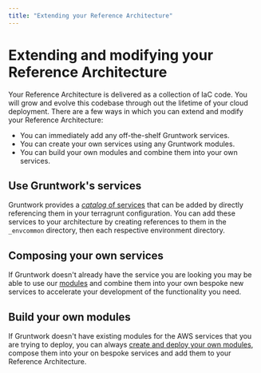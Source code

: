 ```yaml
---
title: "Extending your Reference Architecture"
---
```


# Extending and modifying your Reference Architecture

Your Reference Architecture is delivered as a collection of IaC code. You will grow and evolve this codebase through out the lifetime of your cloud deployment. There are a few ways in which you can extend and modify your Reference Architecture:

- You can immediately add any off-the-shelf Gruntwork services.
- You can create your own services using any Gruntwork modules.
- You can build your own modules and combine them into your own services.

## Use Gruntwork's services

Gruntwork provides a [_catalog_ of services](/library/reference/) that can be added by directly referencing them in your terragrunt configuration. You can add these services to your architecture by creating references to them in the `_envcommon` directory, then each respective environment directory.

## Composing your own services

If Gruntwork doesn't already have the service you are looking you may be able to use our [modules](../../../library/overview/modules) and combine them into your own bespoke new services to accelerate your development of the functionality you need.

## Build your own modules

If Gruntwork doesn't have existing modules for the AWS services that you are trying to deploy, you can always [create and deploy your own modules](/library/getting-started/deploying-a-module), compose them into your on bespoke services and add them to your Reference Architecture.


<!-- ##DOCS-SOURCER-START
{
  "sourcePlugin": "local-copier",
  "hash": "b86acd94bd882dbca93ee7075b12c596"
}
##DOCS-SOURCER-END -->
